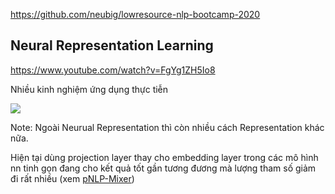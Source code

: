 https://github.com/neubig/lowresource-nlp-bootcamp-2020


## Neural Representation Learning
https://www.youtube.com/watch?v=FgYg1ZH5Io8

Nhiều kinh nghiệm ứng dụng thực tiễn

![](_files/which_one.png)

Note: Ngoài Neurual Representation thì còn nhiều cách Representation khác nữa.

Hiện tại dùng projection layer thay cho embedding layer trong các mô hình nn tinh gọn đang cho kết quả tốt gần tương đương mà lượng tham số giảm đi rất nhiều (xem [pNLP-Mixer](pNLP-mixer_2022.md))

